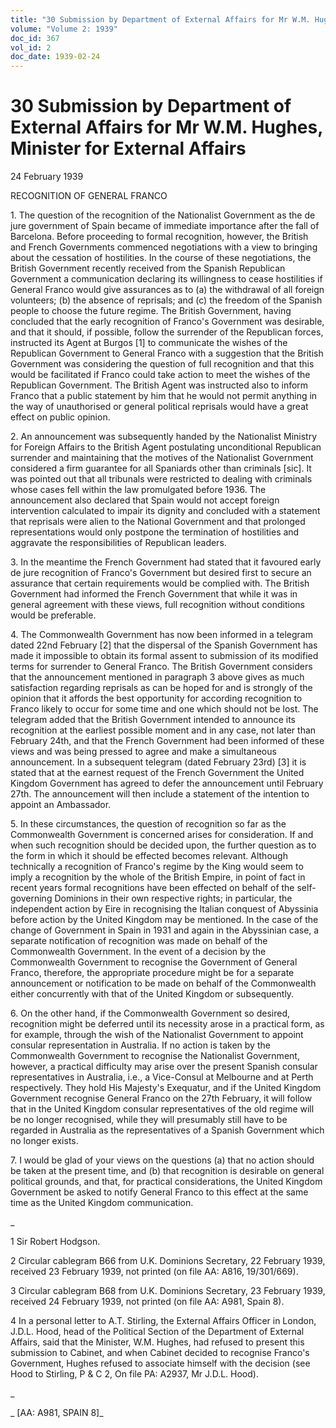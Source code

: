 ```yaml
---
title: "30 Submission by Department of External Affairs for Mr W.M. Hughes, Minister for External Affairs"
volume: "Volume 2: 1939"
doc_id: 367
vol_id: 2
doc_date: 1939-02-24
---
```


# 30 Submission by Department of External Affairs for Mr W.M. Hughes, Minister for External Affairs

24 February 1939

RECOGNITION OF GENERAL FRANCO

1\. The question of the recognition of the Nationalist Government as the de jure government of Spain became of immediate importance after the fall of Barcelona. Before proceeding to formal recognition, however, the British and French Governments commenced negotiations with a view to bringing about the cessation of hostilities. In the course of these negotiations, the British Government recently received from the Spanish Republican Government a communication declaring its willingness to cease hostilities if General Franco would give assurances as to (a) the withdrawal of all foreign volunteers; (b) the absence of reprisals; and (c) the freedom of the Spanish people to choose the future regime. The British Government, having concluded that the early recognition of Franco's Government was desirable, and that it should, if possible, follow the surrender of the Republican forces, instructed its Agent at Burgos [1] to communicate the wishes of the Republican Government to General Franco with a suggestion that the British Government was considering the question of full recognition and that this would be facilitated if Franco could take action to meet the wishes of the Republican Government. The British Agent was instructed also to inform Franco that a public statement by him that he would not permit anything in the way of unauthorised or general political reprisals would have a great effect on public opinion.

2\. An announcement was subsequently handed by the Nationalist Ministry for Foreign Affairs to the British Agent postulating unconditional Republican surrender and maintaining that the motives of the Nationalist Government considered a firm guarantee for all Spaniards other than criminals [sic]. It was pointed out that all tribunals were restricted to dealing with criminals whose cases fell within the law promulgated before 1936. The announcement also declared that Spain would not accept foreign intervention calculated to impair its dignity and concluded with a statement that reprisals were alien to the National Government and that prolonged representations would only postpone the termination of hostilities and aggravate the responsibilities of Republican leaders.

3\. In the meantime the French Government had stated that it favoured early de jure recognition of Franco's Government but desired first to secure an assurance that certain requirements would be complied with. The British Government had informed the French Government that while it was in general agreement with these views, full recognition without conditions would be preferable.

4\. The Commonwealth Government has now been informed in a telegram dated 22nd February [2] that the dispersal of the Spanish Government has made it impossible to obtain its formal assent to submission of its modified terms for surrender to General Franco. The British Government considers that the announcement mentioned in paragraph 3 above gives as much satisfaction regarding reprisals as can be hoped for and is strongly of the opinion that it affords the best opportunity for according recognition to Franco likely to occur for some time and one which should not be lost. The telegram added that the British Government intended to announce its recognition at the earliest possible moment and in any case, not later than February 24th, and that the French Government had been informed of these views and was being pressed to agree and make a simultaneous announcement. In a subsequent telegram (dated February 23rd) [3] it is stated that at the earnest request of the French Government the United Kingdom Government has agreed to defer the announcement until February 27th. The announcement will then include a statement of the intention to appoint an Ambassador.

5\. In these circumstances, the question of recognition so far as the Commonwealth Government is concerned arises for consideration. If and when such recognition should be decided upon, the further question as to the form in which it should be effected becomes relevant. Although technically a recognition of Franco's regime by the King would seem to imply a recognition by the whole of the British Empire, in point of fact in recent years formal recognitions have been effected on behalf of the self-governing Dominions in their own respective rights; in particular, the independent action by Eire in recognising the Italian conquest of Abyssinia before action by the United Kingdom may be mentioned. In the case of the change of Government in Spain in 1931 and again in the Abyssinian case, a separate notification of recognition was made on behalf of the Commonwealth Government. In the event of a decision by the Commonwealth Government to recognise the Government of General Franco, therefore, the appropriate procedure might be for a separate announcement or notification to be made on behalf of the Commonwealth either concurrently with that of the United Kingdom or subsequently.

6\. On the other hand, if the Commonwealth Government so desired, recognition might be deferred until its necessity arose in a practical form, as for example, through the wish of the Nationalist Government to appoint consular representation in Australia. If no action is taken by the Commonwealth Government to recognise the Nationalist Government, however, a practical difficulty may arise over the present Spanish consular representatives in Australia, i.e., a Vice-Consul at Melbourne and at Perth respectively. They hold His Majesty's Exequatur, and if the United Kingdom Government recognise General Franco on the 27th February, it will follow that in the United Kingdom consular representatives of the old regime will be no longer recognised, while they will presumably still have to be regarded in Australia as the representatives of a Spanish Government which no longer exists.

7\. I would be glad of your views on the questions (a) that no action should be taken at the present time, and (b) that recognition is desirable on general political grounds, and that, for practical considerations, the United Kingdom Government be asked to notify General Franco to this effect at the same time as the United Kingdom communication.

_

1 Sir Robert Hodgson.

2 Circular cablegram B66 from U.K. Dominions Secretary, 22 February 1939, received 23 February 1939, not printed (on file AA: A816, 19/301/669).

3 Circular cablegram B68 from U.K. Dominions Secretary, 23 February 1939, received 24 February 1939, not printed (on file AA: A981, Spain 8).

4 In a personal letter to A.T. Stirling, the External Affairs Officer in London, J.D.L. Hood, head of the Political Section of the Department of External Affairs, said that the Minister, W.M. Hughes, had refused to present this submission to Cabinet, and when Cabinet decided to recognise Franco's Government, Hughes refused to associate himself with the decision (see Hood to Stirling, P &amp; C 2, On file PA: A2937, Mr J.D.L. Hood).

_

_ [AA: A981, SPAIN 8]_
